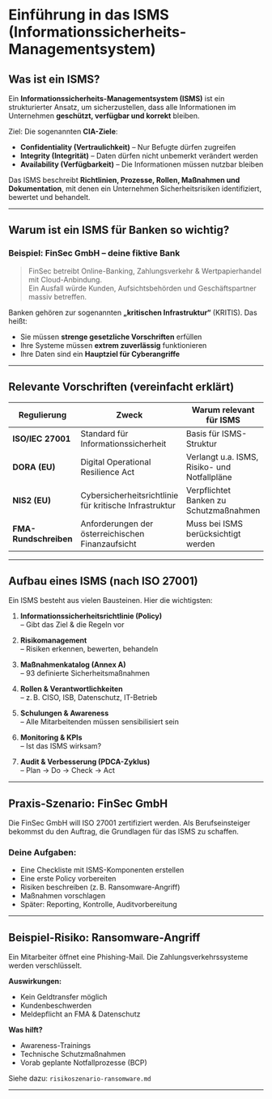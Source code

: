 # Einführung in das ISMS (Informationssicherheits-Managementsystem)

## Was ist ein ISMS?

Ein **Informationssicherheits-Managementsystem (ISMS)** ist ein strukturierter Ansatz, um sicherzustellen, dass alle Informationen im Unternehmen **geschützt, verfügbar und korrekt** bleiben.

Ziel: Die sogenannten **CIA-Ziele**:

- **Confidentiality (Vertraulichkeit)** – Nur Befugte dürfen zugreifen
- **Integrity (Integrität)** – Daten dürfen nicht unbemerkt verändert werden
- **Availability (Verfügbarkeit)** – Die Informationen müssen nutzbar bleiben

Das ISMS beschreibt **Richtlinien, Prozesse, Rollen, Maßnahmen und Dokumentation**, mit denen ein Unternehmen Sicherheitsrisiken identifiziert, bewertet und behandelt.

---

## Warum ist ein ISMS für Banken so wichtig?

### **Beispiel: FinSec GmbH – deine fiktive Bank**

> FinSec betreibt Online-Banking, Zahlungsverkehr & Wertpapierhandel mit Cloud-Anbindung.  
> Ein Ausfall würde Kunden, Aufsichtsbehörden und Geschäftspartner massiv betreffen.

Banken gehören zur sogenannten **„kritischen Infrastruktur“** (KRITIS). Das heißt:

- Sie müssen **strenge gesetzliche Vorschriften** erfüllen
- Ihre Systeme müssen **extrem zuverlässig** funktionieren
- Ihre Daten sind ein **Hauptziel für Cyberangriffe**

---

## Relevante Vorschriften (vereinfacht erklärt)

| Regulierung | Zweck | Warum relevant für ISMS |
|------------|-------|--------------------------|
| **ISO/IEC 27001** | Standard für Informationssicherheit | Basis für ISMS-Struktur |
| **DORA (EU)** | Digital Operational Resilience Act | Verlangt u.a. ISMS, Risiko- und Notfallpläne |
| **NIS2 (EU)** | Cybersicherheitsrichtlinie für kritische Infrastruktur | Verpflichtet Banken zu Schutzmaßnahmen |
| **FMA-Rundschreiben** | Anforderungen der österreichischen Finanzaufsicht | Muss bei ISMS berücksichtigt werden |

---

## Aufbau eines ISMS (nach ISO 27001)

Ein ISMS besteht aus vielen Bausteinen. Hier die wichtigsten:

1. **Informationssicherheitsrichtlinie (Policy)**  
   – Gibt das Ziel & die Regeln vor

2. **Risikomanagement**  
   – Risiken erkennen, bewerten, behandeln

3. **Maßnahmenkatalog (Annex A)**  
   – 93 definierte Sicherheitsmaßnahmen

4. **Rollen & Verantwortlichkeiten**  
   – z. B. CISO, ISB, Datenschutz, IT-Betrieb

5. **Schulungen & Awareness**  
   – Alle Mitarbeitenden müssen sensibilisiert sein

6. **Monitoring & KPIs**  
   – Ist das ISMS wirksam?

7. **Audit & Verbesserung (PDCA-Zyklus)**  
   – Plan → Do → Check → Act

---

## Praxis-Szenario: FinSec GmbH

Die FinSec GmbH will ISO 27001 zertifiziert werden. Als Berufseinsteiger bekommst du den Auftrag, die Grundlagen für das ISMS zu schaffen.

### Deine Aufgaben:
- Eine Checkliste mit ISMS-Komponenten erstellen
- Eine erste Policy vorbereiten
- Risiken beschreiben (z. B. Ransomware-Angriff)
- Maßnahmen vorschlagen
- Später: Reporting, Kontrolle, Auditvorbereitung

---

## Beispiel-Risiko: Ransomware-Angriff

Ein Mitarbeiter öffnet eine Phishing-Mail. Die Zahlungsverkehrssysteme werden verschlüsselt.

**Auswirkungen:**
- Kein Geldtransfer möglich
- Kundenbeschwerden
- Meldepflicht an FMA & Datenschutz

**Was hilft?**
- Awareness-Trainings
- Technische Schutzmaßnahmen
- Vorab geplante Notfallprozesse (BCP)

Siehe dazu: `risikoszenario-ransomware.md`

---





